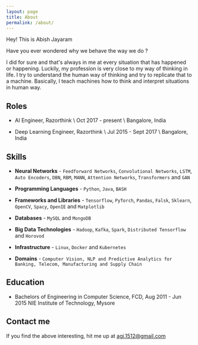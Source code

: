 ```yaml
---
layout: page
title: About
permalink: /about/
---
```

Hey! This is Abish Jayaram

Have you ever wondered why we behave the way we do ?

I did for sure and that's always in me at every situation that has happened or happening. Luckily, my profession is very close to my way of thinking in life. I try to understand the human way of thinking and try to replicate that to a machine. Basically, I teach machines how to think and interpret situations in human way. 

## Roles

* AI Engineer, Razorthink \\
  Oct 2017 - present \\
  Bangalore, India
  
* Deep Learning Engineer, Razorthink \\
  Jul 2015 - Sept 2017 \\
  Bangalore, India


## Skills

* **Neural Networks** - `Feedforward Networks`, `Convolutional Networks`, `LSTM`, `Auto Encoders`, `DBN`, `RBM`, `MANN`, `Attention Networks`, `Transformers` and `GAN`
* **Programming Languages** - `Python`, `Java`, `BASH`
* **Frameworks and Libraries** - `Tensorflow`, `PyTorch`, `Pandas`, `Falsk`, `Sklearn`, `OpenCV`, `Spacy`, `OpenIE` and `Matplotlib`

* **Databases** - `MySQL` and `MongoDB`
* **Big Data Technologies** - `Hadoop`, `Kafka`, `Spark`, `Distributed Tensorflow` and `Horovod`
* **Infrastructure** - `Linux`, `Docker` and `Kubernetes` 
* **Domains** - `Computer Vision, NLP and Predictive Analytics for Banking, Telecom, Manufacturing and Supply Chain` 
    
## Education

* Bachelors of Engineering in Computer Science, FCD, Aug 2011 - Jun 2015
  NIE Institute of Technology, Mysore

## Contact me

If you find the above interesting, hit me up at [agj.1512@gmail.com](mailto:agj.1512@gmail.com)

